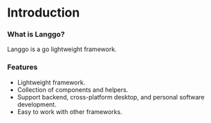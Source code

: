 # Introduction

### What is Langgo? <a href="#what-is-vue" id="what-is-vue"></a>

Langgo is a go lightweight framework.

### Features

* Lightweight framework.
* Collection of components and helpers.
* Support backend, cross-platform desktop, and personal software development.
* Easy to work with other frameworks.

